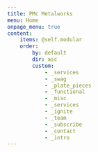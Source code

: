 ```yaml
---
title: PMc Metalworks
menu: Home
onpage_menu: true
content:
    items: @self.modular
    order:
        by: default
        dir: asc
        custom:
            - _services
            - _swag
            - _plate_pieces
            - _functional
            - _misc
            - _services
            - _ignite
            - _team
            - _subscribe
            - _contact
            - _intro
---
```

